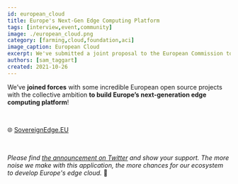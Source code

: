 ```yaml
---
id: european_cloud
title: Europe's Next-Gen Edge Computing Platform
tags: [interview,event,community]
image: ./european_cloud.png
category: [farming,cloud,foundation,aci]
image_caption: European Cloud
excerpt: We've submitted a joint proposal to the European Commission to build Europe's next-generation edge computing platform!
authors: [sam_taggart]
created: 2021-10-26
---
```


We’ve **joined forces** with some incredible European open source projects with the collective ambition **to build Europe’s next-generation edge computing platform**!

<br/>

🌐 [SovereignEdge.EU](https://sovereignedge.eu/MetaOS/)

<br/>

*Please find [the announcement on Twitter](https://twitter.com/threefold_io/status/1452941932129312774) and show your support. The more noise we make with this application, the more chances for our ecosystem to develop Europe's edge cloud.* 🙏